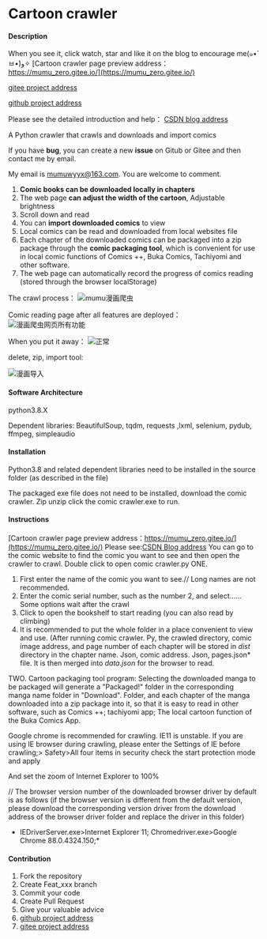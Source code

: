# Cartoon crawler

#### Description
When you see it, click watch, star and like it on the blog to encourage me(๑•̀ㅂ•́)و✧
[Cartoon crawler page preview address：https://mumu_zero.gitee.io/](https://mumu_zero.gitee.io/)

[gitee project address](https://gitee.com/mumu_zero/cartoon_crawler)

[github project address](https://github.com/zero0mum/cartoon_crawler)

Please see the detailed introduction and help：
[CSDN blog address](https://blog.csdn.net/zero_mumu/article/details/107852060)

A Python crawler that crawls and downloads and import comics

If you have **bug**, you can create a new **issue** on Gitub or Gitee and then contact me by email.

My email is mumuwyyx@163.com. You are welcome to comment.

1. **Comic books can be downloaded locally in chapters**
2. The web page **can adjust the width of the cartoon**, Adjustable brightness
3. Scroll down and read
4. You can **import downloaded comics** to view
5. Local comics can be read and downloaded from local websites file
6. Each chapter of the downloaded comics can be packaged into a zip package through the **comic packaging tool**, which is convenient for use in local comic functions of Comics ++, Buka Comics, Tachiyomi and other software.
7. The web page can automatically record the progress of comics reading (stored through the browser localStorage)

The crawl process：
  ![mumu漫画爬虫](https://img-blog.csdnimg.cn/20200816122420888.gif#pic_center)

Comic reading page after all features are deployed：
![漫画爬虫网页所有功能](https://mumu_zero.gitee.io/assets/%E5%9B%BE/%E5%A4%A7%E6%A6%82.jpg)

When you put it away：
![正常](https://mumu_zero.gitee.io/assets/%E5%9B%BE/%E6%AD%A3%E5%B8%B8.jpg)

delete, zip, import tool:

![漫画导入](https://img-blog.csdnimg.cn/20210326132025741.jpg?x-oss-process=image/watermark,type_ZmFuZ3poZW5naGVpdGk,shadow_10,text_aHR0cHM6Ly9ibG9nLmNzZG4ubmV0L3plcm9fbXVtdQ==,size_16,color_FFFFFF,t_70#pic_center)

#### Software Architecture

python3.8.X

Dependent libraries: BeautifulSoup,  tqdm, requests ,lxml, selenium, pydub, ffmpeg, simpleaudio

#### Installation

Python3.8 and related dependent libraries need to be installed in the source folder (as described in the file)

The packaged exe file does not need to be installed, download the comic crawler. Zip unzip click the comic crawler.exe to run.

#### Instructions
[Cartoon crawler page preview address：https://mumu_zero.gitee.io/](https://mumu_zero.gitee.io/)
Please see:[CSDN Blog address](https://blog.csdn.net/zero_mumu/article/details/107852060)
You can go to the comic website to find the comic you want to see and then open the crawler to crawl.
Double click to open comic crawler.py
ONE.

 1. First enter the name of the comic you want to see.// Long names are not recommended.
 2. Enter the comic serial number, such as the number 2, and select......
 Some options wait after the crawl
 3. Click to open the bookshelf to start reading (you can also read by climbing)
 4. It is recommended to put the whole folder in a place convenient to view and use.
 (After running comic crawler. Py, the crawled directory, comic image address, and page number of each chapter will be stored in *dist* directory in the chapter name. Json, comic address. Json, pages.json* file.
 It is then merged into *data.json* for the browser to read.

 TWO. Cartoon packaging tool program:
Selecting the downloaded manga to be packaged will generate a "Packaged!" folder in the corresponding manga name folder in "Download".
Folder, and each chapter of the manga downloaded into a zip package into it, so that it is easy to read in other software, such as Comics ++;
tachiyomi app; 
The local cartoon function of the Buka Comics App.

Google chrome is recommended for crawling. IE11 is unstable.
If you are using IE browser during crawling, please enter the Settings of IE before crawling;>
Safety>All four items in security check the start protection mode and apply

And set the zoom of Internet Explorer to 100%

// The browser version number of the downloaded browser driver by default is as follows (if the browser version is different from the default version, please download the corresponding version driver from the download address of the browser driver folder and replace the driver in this folder) 

* IEDriverServer.exe>Internet Explorer 11;   Chromedriver.exe>Google Chrome 88.0.4324.150;*

#### Contribution

1.  Fork the repository
2.  Create Feat_xxx branch
3.  Commit your code
4.  Create Pull Request
5.  Give your valuable advice
6.  [github project address](https://github.com/zero0mum/cartoon_crawler)
7.  [gitee project address](https://gitee.com/mumu_zero/cartoon_crawler)
